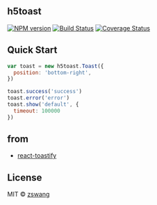 h5toast
-----------

[![NPM version][npm-image]][npm-url] [![Build Status][travis-image]][travis-url] [![Coverage Status][coverage-image]][coverage-url]

## Quick Start

```js
var toast = new h5toast.Toast({
  position: 'bottom-right',
})

toast.success('success')
toast.error('error')
toast.show('default', {
  timeout: 100000
})
```

## from

* [react-toastify](https://github.com/fkhadra/react-toastify)

## License

MIT © [zswang](http://weibo.com/zswang)

[npm-url]: https://npmjs.org/package/h5toast
[npm-image]: https://badge.fury.io/js/h5toast.svg
[travis-url]: https://travis-ci.org/zswang/h5toast
[travis-image]: https://travis-ci.org/zswang/h5toast.svg?branch=master
[coverage-url]: https://coveralls.io/github/zswang/h5toast?branch=master
[coverage-image]: https://coveralls.io/repos/zswang/h5toast/badge.svg?branch=master&service=github